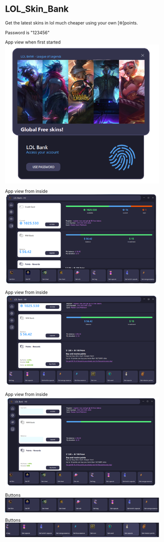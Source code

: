# LOL_Skin_Bank
Get the latest skins in lol much cheaper using your own [֍]points.

Password is "123456"

App view when first started
![](images/lock_view.png)



App view from inside
![](images/inside_view.png)


App view from inside
![](images/inside_view_bottom.png)

App view from inside
![](images/inside_view_hide.png)

Buttons
![](images/options.PNG)

Buttons
![](images/options2.PNG)

